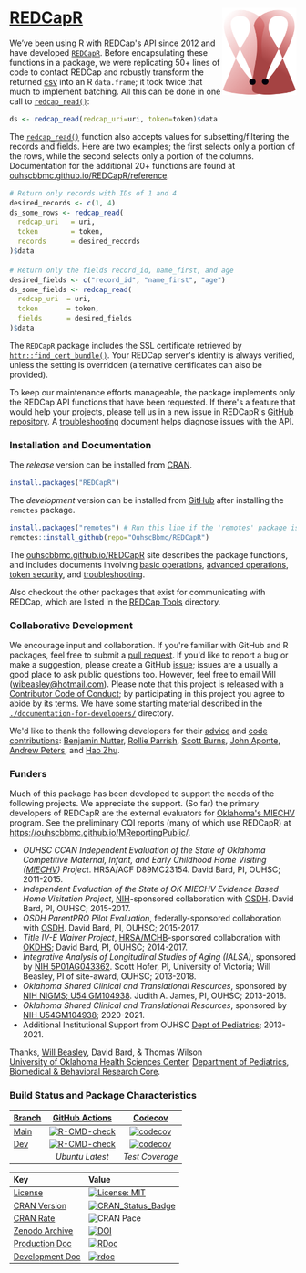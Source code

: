 [REDCapR](https://github.com/OuhscBbmc/REDCapR)  <img src="man/figures/logo.png" align="right" width="130" />
=======

We’ve been using R with [REDCap](https://projectredcap.org/)'s API since 2012 and have developed   [`REDCapR`](https://github.com/OuhscBbmc/REDCapR).  Before encapsulating these functions in a package, we were replicating 50+ lines of code to contact REDCap and robustly transform the returned [csv](https://en.wikipedia.org/wiki/Comma-separated_values) into an R `data.frame`; it took twice that much to implement batching.  All this can be done in one call to [`redcap_read()`](https://ouhscbbmc.github.io/REDCapR/reference/redcap_read.html):

```r
ds <- redcap_read(redcap_uri=uri, token=token)$data
```

The [`redcap_read()`](https://ouhscbbmc.github.io/REDCapR/reference/redcap_read.html) function also accepts values for subsetting/filtering the records and fields.  Here are two examples; the first selects only a portion of the rows, while the second selects only a portion of the columns.  Documentation for the additional 20+ functions are found at [ouhscbbmc.github.io/REDCapR/reference](https://ouhscbbmc.github.io/REDCapR/reference/).

```r
# Return only records with IDs of 1 and 4
desired_records <- c(1, 4)
ds_some_rows <- redcap_read(
  redcap_uri   = uri,
  token        = token,
  records      = desired_records
)$data

# Return only the fields record_id, name_first, and age
desired_fields <- c("record_id", "name_first", "age")
ds_some_fields <- redcap_read(
  redcap_uri  = uri,
  token       = token,
  fields      = desired_fields
)$data
```

The `REDCapR` package includes the SSL certificate retrieved by [`httr::find_cert_bundle()`](https://github.com/r-lib/httr/blob/main/R/utils.r).  Your REDCap server's identity is always verified, unless the setting is overridden (alternative certificates can also be provided).

To keep our maintenance efforts manageable, the package implements only the REDCap API functions that have been requested.  If there's a feature that would help your projects, please tell us in a new issue in REDCapR's [GitHub repository](https://github.com/OuhscBbmc/REDCapR/issues).  A [troubleshooting](https://ouhscbbmc.github.io/REDCapR/articles/TroubleshootingApiCalls.html) document helps diagnose issues with the API.


### Installation and Documentation

The *release* version can be installed from [CRAN](https://cran.r-project.org/package=REDCapR).
```r
install.packages("REDCapR")
```

The *development* version can be installed from [GitHub](https://github.com/OuhscBbmc/REDCapR) after installing the `remotes` package.

```r
install.packages("remotes") # Run this line if the 'remotes' package isn't installed already.
remotes::install_github(repo="OuhscBbmc/REDCapR")
```
The  [ouhscbbmc.github.io/REDCapR](https://ouhscbbmc.github.io/REDCapR/) site describes the package functions, and includes documents involving [basic operations](https://ouhscbbmc.github.io/REDCapR/articles/BasicREDCapROperations.html), [advanced operations](https://ouhscbbmc.github.io/REDCapR/articles/advanced-redcapr-operations.html), [token security](https://ouhscbbmc.github.io/REDCapR/articles/SecurityDatabase.html), and
[troubleshooting](https://ouhscbbmc.github.io/REDCapR/articles/TroubleshootingApiCalls.html).

Also checkout the other packages that exist for communicating with REDCap, which are listed in the [REDCap Tools](https://redcap-tools.github.io/projects/) directory.


### Collaborative Development
We encourage input and collaboration.  If you're familiar with GitHub and R packages, feel free to submit a [pull request](https://github.com/OuhscBbmc/REDCapR/pulls).  If you'd like to report a bug or make a suggestion, please create a GitHub [issue](https://github.com/OuhscBbmc/REDCapR/issues); issues are a usually a good place to ask public questions too.  However, feel free to email Will (<wibeasley@hotmail.com>).  Please note that this project is released with a [Contributor Code of Conduct](https://github.com/OuhscBbmc/REDCapR/blob/main/CONDUCT.md); by participating in this project you agree to abide by its terms.  We have some starting material described in the [`./documentation-for-developers/`](https://github.com/OuhscBbmc/REDCapR/tree/main/documentation-for-developers) directory.

We'd like to thank the following developers for their [advice](https://github.com/OuhscBbmc/REDCapR/issues?q=is%3Aissue+is%3Aclosed) and [code contributions](https://github.com/OuhscBbmc/REDCapR/graphs/contributors): [Benjamin Nutter](https://github.com/nutterb), [Rollie Parrish](https://github.com/rparrish), [Scott Burns](https://github.com/sburns), [John Aponte](https://github.com/johnaponte), [Andrew Peters](https://github.com/ARPeters), and [Hao Zhu](https://github.com/haozhu233).

### Funders

Much of this package has been developed to support the needs of the following projects.  We appreciate the support.  (So far) the primary developers of REDCapR are the external evaluators for [Oklahoma's MIECHV](https://oklahoma.gov/health/family-health/family-support-and-prevention-service.html) program.  See the preliminary CQI reports (many of which use REDCapR) at https://ouhscbbmc.github.io/MReportingPublic/.

* *OUHSC CCAN Independent Evaluation of the State of Oklahoma Competitive Maternal, Infant, and Early Childhood Home Visiting ([MIECHV](https://mchb.hrsa.gov/maternal-child-health-initiatives/home-visiting-overview)) Project*. HRSA/ACF D89MC23154.  David Bard, PI, OUHSC; 2011-2015.
* *Independent Evaluation of the State of OK MIECHV Evidence Based Home Visitation Project*, [NIH](https://www.nih.gov/)-sponsored collaboration with [OSDH](https://oklahoma.gov/health.html). David Bard, PI, OUHSC; 2015-2017.
* *OSDH ParentPRO Pilot Evaluation*, federally-sponsored collaboration with [OSDH](https://oklahoma.gov/health.html).  David Bard, PI, OUHSC; 2015-2017.
* *Title IV-E Waiver Project*, [HRSA/MCHB](https://mchb.hrsa.gov/)-sponsored collaboration with [OKDHS](https://oklahoma.gov/okdhs.html); David Bard, PI, OUHSC; 2014-2017.
* *Integrative Analysis of Longitudinal Studies of Aging (IALSA)*, sponsored by [NIH 5P01AG043362](https://grantome.com/grant/NIH/P01-AG043362).  Scott Hofer, PI, University of Victoria; Will Beasley, PI of site-award, OUHSC; 2013-2018.
* *Oklahoma Shared Clinical and Translational Resources*, sponsored by [NIH NIGMS; U54 GM104938](https://grantome.com/grant/NIH/U54-GM104938). Judith A. James, PI, OUHSC; 2013-2018.
* *Oklahoma Shared Clinical and Translational Resources*, sponsored by [NIH U54GM104938](https://taggs.hhs.gov/Detail/AwardDetail?arg_AwardNum=U54GM104938&arg_ProgOfficeCode=127); 2020-2021.
* Additional Institutional Support from OUHSC [Dept of Pediatrics](https://medicine.ouhsc.edu/Academic-Departments/Pediatrics); 2013-2021.

Thanks,
[Will Beasley](https://www.researchgate.net/profile/William-Beasley-5), David Bard, & Thomas Wilson<br/>
[University of Oklahoma Health Sciences Center](https://www.ouhsc.edu/),
[Department of Pediatrics](https://medicine.ouhsc.edu/Academic-Departments/Pediatrics),
[Biomedical & Behavioral Research Core](https://www.ouhsc.edu/BBMC/).

### Build Status and Package Characteristics

| [Branch](https://github.com/OuhscBbmc/REDCapR) | [GitHub Actions](https://github.com/OuhscBbmc/REDCapR/actions) | [Codecov](https://app.codecov.io/gh/OuhscBbmc/REDCapR) |
| :----- | :---------------------------: | :-------: |
| [Main](https://github.com/OuhscBbmc/REDCapR/tree/main) | [![R-CMD-check](https://github.com/OuhscBbmc/REDCapR/workflows/R-CMD-check/badge.svg?branch=main)](https://github.com/OuhscBbmc/REDCapR/actions) |  [![codecov](https://codecov.io/gh/OuhscBbmc/REDCapR/branch/main/graph/badge.svg)](https://app.codecov.io/gh/OuhscBbmc/REDCapR/branch/main) |
| [Dev](https://github.com/OuhscBbmc/REDCapR/tree/dev) | [![R-CMD-check](https://github.com/OuhscBbmc/REDCapR/workflows/R-CMD-check/badge.svg?branch=dev)](https://github.com/OuhscBbmc/REDCapR/actions) | [![codecov](https://codecov.io/gh/OuhscBbmc/REDCapR/branch/dev/graph/badge.svg)](https://app.codecov.io/gh/OuhscBbmc/REDCapR/branch/dev) |
| | *Ubuntu Latest* | *Test Coverage* |

| Key | Value |
| :--- | :----- |
| [License](https://choosealicense.com/) | [![License: MIT](https://img.shields.io/badge/License-MIT-blue.svg)](https://choosealicense.com/licenses/mit/) |
| [CRAN Version](https://cran.r-project.org/package=REDCapR) | [![CRAN_Status_Badge](https://www.r-pkg.org/badges/version/REDCapR)](https://cran.r-project.org/package=REDCapR) |
| [CRAN Rate](https://cranlogs.r-pkg.org/) | ![CRAN Pace](https://cranlogs.r-pkg.org/badges/REDCapR) |
| [Zenodo Archive](https://zenodo.org/search?ln=en&p=redcapr) | [![DOI](https://zenodo.org/badge/doi/10.5281/zenodo.61990.svg)](https://doi.org/10.5281/zenodo.61990) |
| [Production Doc](https://www.rdocumentation.org/) | [![RDoc](https://api.rdocumentation.org/badges/version/REDCapR)](https://www.rdocumentation.org/packages/REDCapR) |
| [Development Doc](https://ouhscbbmc.github.io/REDCapR/) | [![rdoc](https://img.shields.io/badge/pkgdown-GitHub.io-orange.svg?longCache=true&style=style=for-the-badge)](https://ouhscbbmc.github.io/REDCapR/) |
